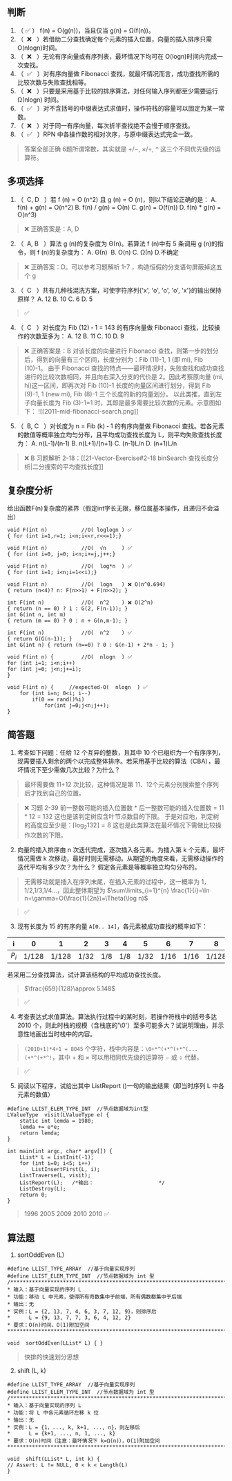 ## 判断

1) （  ✅   ） f(n) = O(g(n))，当且仅当 g(n) = Ω(f(n))。
2) （  ❌   ）若借助二分查找确定每个元素的插入位置，向量的插入排序只需 O(nlogn)时间。
3) （  ❌   ）无论有序向量或有序列表，最坏情况下均可在 O(logn)时间内完成一次查找。
4) （  ✅   ）对有序向量做 Fibonacci 查找，就最坏情况而言，成功查找所需的比较次数与失败查找相等。
5) （  ❌   ）只要是采用基于比较的排序算法，对任何输入序列都至少需要运行 Ω(nlogn) 时间。
6) （  ✅   ）对不含括号的中缀表达式求值时，操作符栈的容量可以固定为某一常数。
7) （  ❌   ）对于同一有序向量，每次折半查找绝不会慢于顺序查找。
8) （  ✅   ）RPN 中各操作数的相对次序，与原中缀表达式完全一致。

> 答案全部正确
> 6题所谓常数，其实就是 $+/-$, $\times / \div$, `^` 这三个不同优先级的运算符。

## 多项选择

1) （  C, D   ）若 f (n) = O (n^2) 且 g (n) = O (n)，则以下结论正确的是：
A. f(n) + g(n) = O(n^2)
B. f(n) / g(n) = O(n)
C. g(n) = O(f(n))
D. f(n) * g(n) = O(n^3) 

> ❌ 正确答案是：A, D

2) （  A, B   ）算法 g (n)的复杂度为 Θ(n)。若算法 f (n)中有 5 条调用 g (n)的指令，则 f (n)的复杂度为：
A. Θ(n) 
B. O(n)
C. Ω(n)
D.不确定

> ❌ 正确答案：D。可以参考习题解析 1-7 ，构造恒假的分支语句屏蔽掉这五个 g

3) （  C   ）共有几种栈混洗方案，可使字符序列{'x', 'o', 'o', 'o', 'x'}的输出保持原样？
A. 12
B. 10
C. 6
D. 5

> ✅

4) （  C   ）对长度为 Fib (12) ‐ 1 = 143 的有序向量做 Fibonacci 查找，比较操作的次数至多为：
A. 12
B. 11
C. 10
D. 9

> ❌ 正确答案是：B
> 对该长度的向量进行 Fibonacci 查找，则第一步的划分后，得到的向量有三个区间，长度分别为：Fib (11)-1, 1 (即 mi), Fib (10)-1。
> 由于 Fibonacci 查找的特点——最坏情况时，失败查找和成功查找进行的比较次数相同，并且向右深入分支的代价是 2。因此考察原向量 (mi, hi)这一区间，即再次对 Fib (10)-1 长度的向量区间进行划分，得到 Fib (9)-1, 1 (new mi), Fib (8)-1 三个长度的新的向量划分。
> 以此类推，直到左子向量长度为 Fib (3)-1=1 时，其即是最多需要比较次数的元素。示意图如下：
> ![[2011-mid-fibonacci-search.png]]

5) （  B, C   ）对长度为 n = Fib (k) ‐ 1 的有序向量做 Fibonacci 查找。若各元素的数值等概率独立均匀分布，且平均成功查找长度为 L，则平均失败查找长度为：
A. n(L‐1)/(n‐1)
B. n(L+1)/(n+1)
C. (n‐1)L/n
D. (n+1)L/n

> ❌ B 习题解析 2-18：[[21-Vector-Exercise#2-18 binSearch 查找长度分析|二分搜索的平均查找长度]]

## 复杂度分析

给出函数F(n)复杂度的紧界（假定int字长无限，移位属基本操作，且递归不会溢出）

``` 
void F(int n)           //O( loglogn ) ✅
{ for (int i=1,r=1; i<n;i<<r,r<<=1);}

void F(int n)           //O(  √n     ) ✅
{ for (int i=0, j=0; i<n;i+=j,j++;}

void F(int n)           //O(  log*n  ) ✅
{ for (int i=1; i<n;i=1<<i);}

void F(int n)           //O(  logn   ) ❌ O(n^0.694)
{ return (n<4)? n: F(n>>1) + F(n>>2); }

int F(int n)            //O(  n^2    ) ❌ O(2^n)
{ return (n == 0) ? 1 : G(2, F(n‐1)); }
int G(int n, int m)
{ return (m == 0) ? 0 : n + G(n,m‐1); }

int F(int n)            //O(  n^2    ) ✅
{ return G(G(n‐1)); }
int G(int n) { return (n==0) ? 0 : G(n‐1) + 2*n ‐ 1; }

void F(int n) {         //O(  nlogn  ) ✅
for (int i=1; i<n;i++)
for (int j=0; j<n;j+=i);
}

void F(int n) {     //expected‐O(  nlogn  ) ✅
	for (int i=n; 0<i; i--)
		if(0 == rand()%i)
			for(int j=0;j<n;j++);
}
```


## 简答题

1) 考查如下问题：任给 12 个互异的整数，且其中 10 个已组织为一个有序序列，现需要插入剩余的两个以完成整体排序。若采用基于比较的算法（CBA），最坏情况下至少需做几次比较？为什么？

> 最坏需要做 11+12 次比较，这种情况是第 11、12个元素分别搜索整个序列后才找到自己的位置。

> ❌ 习题 2-39
> 前一整数可能的插入位置数 * 后一整数可能的插入位置数 = 11 * 12 = 132 这也是该判定树应含叶节点数目的下限。
> 于是对应地，判定树的高度应至少是：$\lceil \log_{2}132\rceil=8$ 这也是此类算法在最坏情况下需做比较操作次数的下限。

2) 向量的插入排序由 n 次迭代完成，逐次插入各元素。为插入第 k 个元素，最坏情况需做 k 次移动，最好时则无需移动。从期望的角度来看，无需移动操作的迭代平均有多少次？为什么？ 假定各元素是等概率独立均匀分布的。

> 无需移动就是插入在序列末尾，在插入元素的过程中，这一概率为 1，1/2,1/3,1/4...，因此整体期望为 $\sum\limits_{i=1}^{n} \frac{1}{i}=\ln n+\gamma+O(\frac{1}{2n})=\Theta(\log n)$

> ✅

3) 现有长度为 15 的有序向量 `A[0.. 14]`，各元素被成功查找的概率如下：

| i       | 0     | 1     | 2    | 3   | 4   | 5    | 6    | 7    | 8     | 9    | 10   | 11  | 12   | 13    | 14   |
| ------- | ----- | ----- | ---- | --- | --- | ---- | ---- | ---- | ----- | ---- | ---- | --- | ---- | ----- | ---- |
| $P_{i}$ | 1/128 | 1/128 | 1/32 | 1/8 | 1/8 | 1/32 | 1/16 | 1/16 | 1/128 | 1/64 | 1/16 | 1/4 | 3/16 | 1/128 | 1/64 | 
若采用二分查找算法，试计算该结构的平均成功查找长度。

> $\frac{659}{128}\approx 5.148$

> ✅

4) 考查表达式求值算法。算法执行过程中的某时刻，若操作符栈中的括号多达 2010 个，则此时栈的规模（含栈底的'\\0'）至多可能多大？试说明理由，并示意性地画出当时栈中的内容。

> `(2010+1)*4+1 = 8045` 个字符，栈中内容是：`\0+*^(+*^(+*^(...(+*^(+*^!`，其中 $+$ 和 $\times$ 可以用相同优先级的运算符 $-$ 或 $\div$ 代替。

> ✅

5) 阅读以下程序，试给出其中 ListReport ()一句的输出结果（即当时序列 L 中各元素的数值）
```
#define LLIST_ELEM_TYPE_INT  //节点数据域为int型
LValueType  visit(LValueType e) {
	static int lemda = 1980;
	lemda += e*e;    
	return lemda;
}

int main(int argc, char* argv[]) {
	LList* L = ListInit(‐1);
	for (int i=0; i<5; i++)  
		ListInsertFirst(L, i);
	ListTraverse(L, visit);
	ListReport(L);   /*输出：                     */
	ListDestroy(L);
	return 0;
}
```

> 1996 2005 2009 2010 2010 ✅

## 算法题

1) sortOddEven (L)
```
#define LLIST_TYPE_ARRAY  //基于向量实现序列
#define LLIST_ELEM_TYPE_INT  //节点数据域为 int 型
/************************************************************************
* 输入：基于向量实现的序列 L
* 功能：移动 L 中元素，使得所有奇数集中于前端，所有偶数都集中于后端
* 输出：无
* 实例：L = {2, 13, 7, 4, 6, 3, 7, 12, 9}，则排序后
*      L = {9, 13, 7, 7, 3, 6, 4, 12, 2}
* 要求：O(n)时间，O(1)附加空间 ************************************************************************/

void  sortOddEven(LList* L) { } 
```

> 快排的快速划分思想

2) shift (L, k) 
```
#define LLIST_TYPE_ARRAY  //基于向量实现序列
#define LLIST_ELEM_TYPE_INT  //节点数据域为 int 型
/************************************************************************
* 输入：基于向量实现的序列 L
* 功能：将 L 中各元素循环左移 k 位
* 输出：无
* 实例：L = {1，..., k, k+1, ..., n}，则左移后
*      L = {k+1, ..., n, 1, ..., k}
* 要求：O(n)时间（注意：最坏情况下 k=Ω(n)），O(1)附加空间 ************************************************************************/

void  shift(LList* L, int k) {
// Assert: L != NULL, 0 < k < Length(L)
}
```